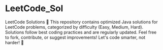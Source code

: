 # LeetCode_Sol
LeetCode Solutions 🚀
This repository contains optimized Java solutions for LeetCode problems, categorized by difficulty (Easy, Medium, Hard). 
Solutions follow best coding practices and are regularly updated. Feel free to fork, contribute, or suggest improvements! Let's code smarter, not harder! 🚀
